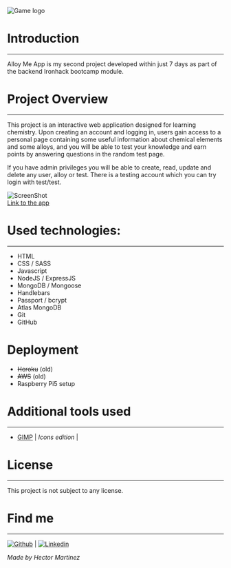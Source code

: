 ![Game logo](https://i.ibb.co/v1ZbFYQ/Alloy-Me-App-title.png)

# Introduction

---

Alloy Me App is my second project developed within just 7 days as part of the backend Ironhack bootcamp module.

# Project Overview

---

This project is an interactive web application designed for learning chemistry. Upon creating an account and logging in, users gain access to a personal page containing some useful information about chemical elements and some alloys, and you will be able to test your knowledge and earn points by answering questions in the random test page.

If you have admin privileges you will be able to create, read, update and delete any user, alloy or test.
There is a testing account which you can try login with test/test.

![ScreenShot](https://i.ibb.co/RCYqq04/Alloy-Me-App-example-BG.png)  
[Link to the app](https://alloy-me-app.hnezado.com/)

# Used technologies:

---

- HTML
- CSS / SASS
- Javascript
- NodeJS / ExpressJS
- MongoDB / Mongoose
- Handlebars
- Passport / bcrypt
- Atlas MongoDB
- Git
- GitHub

# Deployment
- <del>Heroku</del> (old)
- <del>AWS</del> (old)
- Raspberry Pi5 setup

# Additional tools used

---

- [GIMP](https://www.gimp.org/) | _Icons edition_ |

# License

---

This project is not subject to any license.

# Find me

---

[![Github](https://i.ibb.co/nrRVS23/github-metal.png)](https://github.com/Thornnk/) | [![Linkedin](https://i.ibb.co/yprHbRz/linkedin-metal.png)](https://www.linkedin.com/in/hector-md/)

_Made by Hector Martinez_
